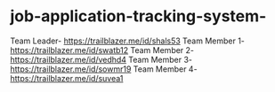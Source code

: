 # job-application-tracking-system-

Team Leader- https://trailblazer.me/id/shals53
Team Member 1- https://trailblazer.me/id/swatb12
Team Member 2- https://trailblazer.me/id/vedhd4
Team Member 3- https://trailblazer.me/id/sowmr19
Team Member 4- https://trailblazer.me/id/suvea1
